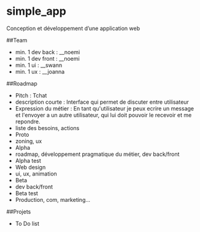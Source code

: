 # simple_app

Conception et développement d’une application web

##Team

- min. 1 dev back : __noemi
- min. 1 dev front : __noemi
- min. 1 ui : __swann
- min. 1 ux : __joanna

##Roadmap

- Pitch : Tchat
- description courte : Interface qui permet de discuter entre utilisateur
- Expression du métier : En tant qu'utilisateur je peux ecrire un message et l'envoyer a un autre utilisateur, qui lui doit pouvoir le recevoir et me repondre. 
- liste des besoins, actions
- Proto
- zoning, ux
- Alpha
- roadmap, développement pragmatique du métier, dev back/front
- Alpha test
- Web design
- ui, ux, animation
- Beta
- dev back/front
- Beta test
- Production, com, marketing…

##Projets

- To Do list 
